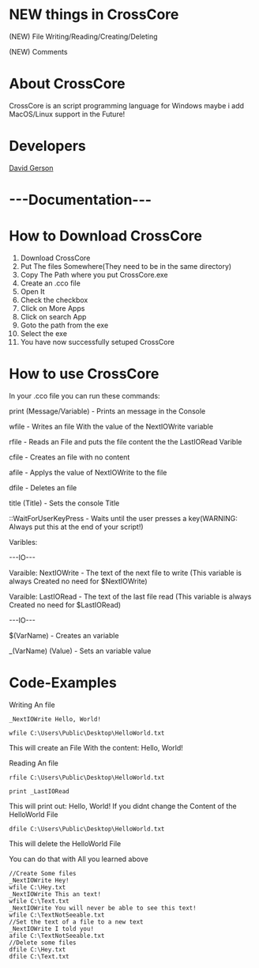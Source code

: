 # NEW things in CrossCore
(NEW) File Writing/Reading/Creating/Deleting

(NEW) Comments

# About CrossCore
CrossCore is an script programming language for Windows maybe i add MacOS/Linux support in the Future!

# Developers
[David Gerson](https://github.com/pogrammerX)

# ---Documentation---
# How to Download CrossCore

1. Download CrossCore
2. Put The files Somewhere(They need to be in the same directory)
3. Copy The Path where you put CrossCore.exe
4. Create an .cco file
5. Open It
6. Check the checkbox
7. Click on More Apps
8. Click on search App
9. Goto the path from the exe
10. Select the exe
11. You have now successfully setuped CrossCore

# How to use CrossCore

In your .cco file you can run these commands:

print (Message/Variable) - Prints an message in the Console

wfile <Path> - Writes an file With the value of the NextIOWrite variable
  
rfile <Path> - Reads an File and puts the file content the the LastIORead Varible
  
cfile <Path> - Creates an file with no content
  
afile <Path> - Applys the value of NextIOWrite to the file
  
dfile <Path> - Deletes an file

title (Title) - Sets the console Title
  
::WaitForUserKeyPress - Waits until the user presses a key(WARNING: Always put this at the end of your script!)
  
Varibles:

---IO---
  
Varaible: NextIOWrite - The text of the next file to write (This variable is always Created no need for $NextIOWrite)
  
Varaible: LastIORead - The text of the last file read (This variable is always Created no need for $LastIORead)
  
---IO---
  
$(VarName) - Creates an variable
  
_(VarName) (Value) - Sets an variable value

  # Code-Examples 
  Writing An file
  
  ```occ
  _NextIOWrite Hello, World!
  
  wfile C:\Users\Public\Desktop\HelloWorld.txt
  ``` 
  
  This will create an File With the content: Hello, World!
  
  Reading An file
  
  ```occ
  rfile C:\Users\Public\Desktop\HelloWorld.txt
  
  print _LastIORead
  ```
  
  This will print out: Hello, World!
  If you didnt change the Content of the HelloWorld File
  
  ```occ
  dfile C:\Users\Public\Desktop\HelloWorld.txt
  ```
  
  This will delete the HelloWorld File
  
  You can do that with All you learned above
  ```occ
  //Create Some files
  _NextIOWrite Hey!
  wfile C:\Hey.txt
  _NextIOWrite This an text!
  wfile C:\Text.txt
  _NextIOWrite You will never be able to see this text!
  wfile C:\TextNotSeeable.txt
  //Set the text of a file to a new text
  _NextIOWrite I told you!
  afile C:\TextNotSeeable.txt
  //Delete some files
  dfile C:\Hey.txt
  dfile C:\Text.txt
  ```
  
